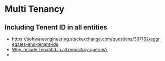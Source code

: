 # Multi Tenancy

## Including Tenent ID in all entities

- https://softwareengineering.stackexchange.com/questions/397162/aggregates-and-tenant-ids
- [Why include TenantId in all repository queries?](https://stackoverflow.com/questions/61312596/implementing-domain-driven-design-why-include-tenantid-in-all-repository-querie)
- 